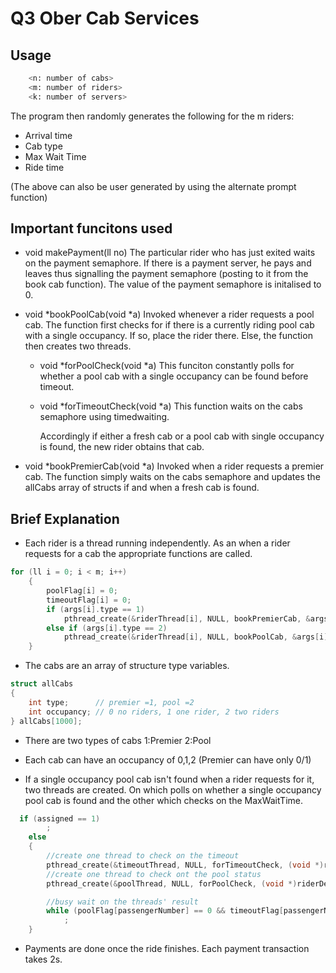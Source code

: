 # Q3 Ober Cab Services

## Usage

```bash
    <n: number of cabs>
    <m: number of riders>
    <k: number of servers>
```

The program then randomly generates the following for the m riders:

* Arrival time
* Cab type
* Max Wait Time
* Ride time

(The above can also be user generated by using the alternate prompt function)

## Important funcitons used

* void makePayment(ll no)
The particular rider who has just exited waits on the payment semaphore. If there is a payment server, he pays and leaves thus signalling the payment semaphore (posting to it from the book cab function). The value of the payment semaphore is initalised to 0.

* void *bookPoolCab(void *a)
Invoked whenever a rider requests a pool cab. The function first checks for if there is a currently riding pool cab with a single occupancy. If so, place the rider there. Else, the function then creates two threads.
  * void *forPoolCheck(void *a)
  This funciton constantly polls for whether a pool cab with a single occupancy can be found before timeout.
  
  * void *forTimeoutCheck(void *a)
  This function waits on the cabs semaphore using timedwaiting.

    Accordingly if either a fresh cab or a pool cab with single occupancy is found, the new rider obtains that cab.

* void *bookPremierCab(void *a)
Invoked when a rider requests a premier cab. The function simply waits on the cabs semaphore and updates the allCabs array of structs if and when a fresh cab is found.

## Brief Explanation

* Each rider is a thread running independently. As an when a rider requests for a cab the appropriate functions are called.
```c
for (ll i = 0; i < m; i++)
    {
        poolFlag[i] = 0;
        timeoutFlag[i] = 0;
        if (args[i].type == 1)
            pthread_create(&riderThread[i], NULL, bookPremierCab, &args[i]);
        else if (args[i].type == 2)
            pthread_create(&riderThread[i], NULL, bookPoolCab, &args[i]);
    }
```

* The cabs are an array of structure type variables.
```c
struct allCabs
{
    int type;      // premier =1, pool =2
    int occupancy; // 0 no riders, 1 one rider, 2 two riders
} allCabs[1000];
```

* There are two types of cabs 1:Premier 2:Pool

* Each cab can have an occupancy of 0,1,2 (Premier can have only 0/1)

* If a single occupancy pool cab isn't found when a rider requests for it, two threads are created. On which polls on whether a single occupancy pool cab is found and the other which checks on the MaxWaitTime.
```c
  if (assigned == 1)
        ;
    else
    {
        //create one thread to check on the timeout
        pthread_create(&timeoutThread, NULL, forTimeoutCheck, (void *)riderDetails);
        //create one thread to check ont the pool status
        pthread_create(&poolThread, NULL, forPoolCheck, (void *)riderDetails);

        //busy wait on the threads' result
        while (poolFlag[passengerNumber] == 0 && timeoutFlag[passengerNumber] == 0)
            ;
    }
```

* Payments are done once the ride finishes. Each payment transaction takes 2s.
